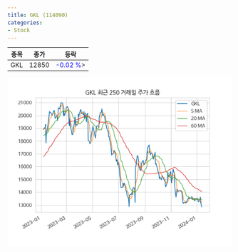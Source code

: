 ```yaml
---
title: GKL (114090)
categories:
- Stock
---
```


|종목|종가|등락|
|----|----|----|
|GKL|12850|<span style="color: blue">-0.02 %</span>>|

<!-- more -->

![114090](/assets/images/stock/114090.png)